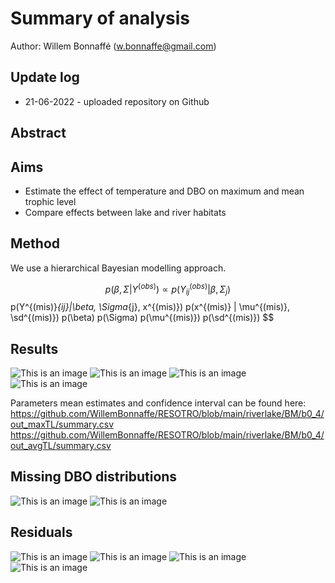 # Summary of analysis

Author: Willem Bonnaffé (w.bonnaffe@gmail.com)

## Update log
* 21-06-2022 - uploaded repository on Github

## Abstract

## Aims
* Estimate the effect of temperature and DBO on maximum and mean trophic level
* Compare effects between lake and river habitats

## Method

We use a hierarchical Bayesian modelling approach.

$$ p(\beta, \Sigma | Y^{(obs)}) \propto p(Y^{(obs)}_{ij} | \beta, \Sigma_{j}) $$ 
p(Y^{(mis)}_{ij}|\beta, \Sigma_{j}, x^{(mis)}) p(x^{(mis)} | \mu^{(mis)}, \sd^{(mis)}) p(\beta) p(\Sigma) p(\mu^{(mis)}) p(\sd^{(mis)}) $$

## Results

![This is an image](https://github.com/WillemBonnaffe/RESOTRO/blob/main/riverlake/BM/b0_4/out_maxTL/fig_1.png)
![This is an image](https://github.com/WillemBonnaffe/RESOTRO/blob/main/riverlake/BM/b0_4/out_maxTL/fig_2.png)
![This is an image](https://github.com/WillemBonnaffe/RESOTRO/blob/main/riverlake/BM/b0_4/out_avgTL/fig_1.png)
![This is an image](https://github.com/WillemBonnaffe/RESOTRO/blob/main/riverlake/BM/b0_4/out_avgTL/fig_2.png)

Parameters mean estimates and confidence interval can be found here:
https://github.com/WillemBonnaffe/RESOTRO/blob/main/riverlake/BM/b0_4/out_maxTL/summary.csv
https://github.com/WillemBonnaffe/RESOTRO/blob/main/riverlake/BM/b0_4/out_avgTL/summary.csv

## Missing DBO distributions

![This is an image](https://github.com/WillemBonnaffe/RESOTRO/blob/main/riverlake/BM/b0_4/out_maxTL/fig_3.png)
![This is an image](https://github.com/WillemBonnaffe/RESOTRO/blob/main/riverlake/BM/b0_4/out_avgTL/fig_3.png)

## Residuals

![This is an image](https://github.com/WillemBonnaffe/RESOTRO/blob/main/riverlake/BM/b0_4/out_maxTL/fig_4.png)
![This is an image](https://github.com/WillemBonnaffe/RESOTRO/blob/main/riverlake/BM/b0_4/out_maxTL/fig_5.png)
![This is an image](https://github.com/WillemBonnaffe/RESOTRO/blob/main/riverlake/BM/b0_4/out_avgTL/fig_4.png)
![This is an image](https://github.com/WillemBonnaffe/RESOTRO/blob/main/riverlake/BM/b0_4/out_avgTL/fig_5.png)



